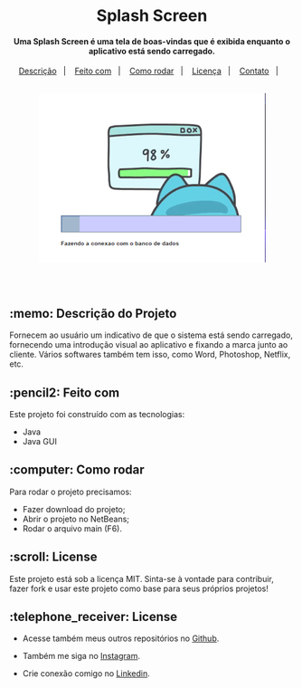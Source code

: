 <h1 align="center">
  <h1 align="center">Splash Screen</h1>
</h1>

<h4 align="center">
  Uma Splash Screen é uma tela de boas-vindas que é exibida enquanto o aplicativo está sendo carregado.
</h4>

<p align="center">
  <a href="#Description">Descrição</a>&nbsp;&nbsp;&nbsp;|&nbsp;&nbsp;&nbsp;
  <a href="#Build with">Feito com</a>&nbsp;&nbsp;&nbsp;|&nbsp;&nbsp;&nbsp;
  <a href="#how-to-run">Como rodar</a>&nbsp;&nbsp;&nbsp;|&nbsp;&nbsp;&nbsp;
  <a href="#License">Licença</a>&nbsp;&nbsp;&nbsp;|&nbsp;&nbsp;&nbsp;
  <a href="#Contact">Contato</a>&nbsp;&nbsp;&nbsp;|&nbsp;&nbsp;&nbsp;
</p>

<br>

<img style="display: block; margin: auto;" src=".github/preview.png" alt="print">

<br><br>

<h2 id="Description">:memo: Descrição do Projeto</h2>

Fornecem ao usuário um indicativo de que o sistema está sendo carregado, fornecendo uma introdução visual ao aplicativo e fixando a marca junto ao cliente. Vários softwares também tem isso, como Word, Photoshop, Netflix, etc.

<h2 id="Build with">:pencil2: Feito com</h2>

Este projeto foi construído com as tecnologias:

- Java
- Java GUI

<h2 id="how-to-run">:computer: Como rodar</h2>

Para rodar o projeto precisamos:

- Fazer download do projeto;
- Abrir o projeto no NetBeans;
- Rodar o arquivo main (F6).

<h2 id="License">:scroll: License</h2>

Este projeto está sob a licença MIT. Sinta-se à vontade para contribuir, fazer fork e usar este projeto como base para seus próprios projetos!

<h2 id="Contact">:telephone_receiver: License</h2>

- Acesse também meus outros repositórios no [Github](https://github.com/matheusfdosan?tab=repositories).

- Também me siga no [Instagram](https://instagram.com/matheusfdosan).

- Crie conexão comigo no [Linkedin](https://linkedin.com/in/matheusfaus).
